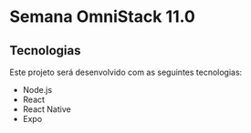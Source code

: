 # Semana OmniStack 11.0

## Tecnologias

Este projeto será desenvolvido com as seguintes tecnologias:

- Node.js
- React
- React Native
- Expo
